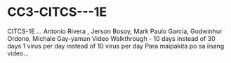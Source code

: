 # CC3-CITCS---1E
CITCS-1E ...  Antonio Rivera , Jerson Bosoy, Mark Paulo Garcia, Godwinhur Ordono, Michale Gay-yaman
Video Walkthrough - 10 days instead of 30 days 
                    1 virus per day instead of 10 virus per day 
Para maipakita po sa iisang video...
